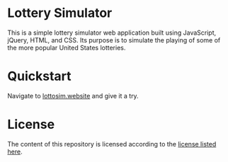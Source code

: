 # Lottery Simulator
This is a simple lottery simulator web application built using JavaScript, jQuery, HTML, and CSS. Its purpose is to simulate the playing of some of the more popular United States lotteries.

# Quickstart
Navigate to [lottosim.website](https://lottosim.website/) and give it a try.

# License
The content of this repository is licensed according to the [license listed here](https://github.com/hbere/lottosim/blob/master/LICENSE).
